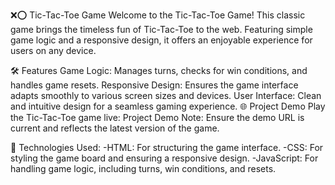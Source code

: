 ❌⭕ Tic-Tac-Toe Game
Welcome to the Tic-Tac-Toe Game! This classic game brings the timeless fun of Tic-Tac-Toe to the web. Featuring simple game logic and a responsive design, it offers an enjoyable experience for users on any device.

🛠️ Features
Game Logic: Manages turns, checks for win conditions, and handles game resets.
Responsive Design: Ensures the game interface adapts smoothly to various screen sizes and devices.
User Interface: Clean and intuitive design for a seamless gaming experience.
🌐 Project Demo
Play the Tic-Tac-Toe game live: Project Demo
Note: Ensure the demo URL is current and reflects the latest version of the game.

🔧 Technologies Used:
-HTML: For structuring the game interface.
-CSS: For styling the game board and ensuring a responsive design.
-JavaScript: For handling game logic, including turns, win conditions, and resets.
